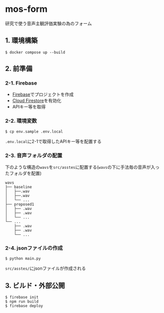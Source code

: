 # mos-form
研究で使う音声主観評価実験の為のフォーム

## 1. 環境構築
``` 
$ docker compose up --build
```

## 2. 前準備
### 2-1. Firebase
- [Firebase](https://firebase.google.com/)でプロジェクトを作成
- [Cloud Firestore](https://firebase.google.com/products/firestore)を有効化
- APIキー等を取得

### 2-2. 環境変数
```
$ cp env.sample .env.local
```
`.env.local`に2-1で取得したAPIキー等を配置する

### 2-3. 音声フォルダの配置

下のような構造の`wavs`を`src/asstes`に配置する(`wavs`の下に手法毎の音声が入ったフォルダを配置)
```
wavs
├── baseline
│   ├──.wav
│   ├──.wav
│   └── ...
├── proposed1
│   ├── .wav
│   ├── .wav
│   └── ...
└── ...
    ├── .wav
    ├── .wav
    └── ...

```
### 2-4. jsonファイルの作成
```
$ python main.py
```
`src/asstes/`にjsonファイルが作成される

## 3. ビルド・外部公開
```
$ firebase init
$ npm run build 
$ firebase deploy
```
